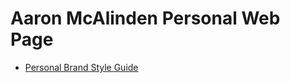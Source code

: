 Aaron McAlinden Personal Web Page
===========================================

+ [Personal Brand Style Guide](https://aaronmcalinden.github.io/Style-Guide/index.html#work)